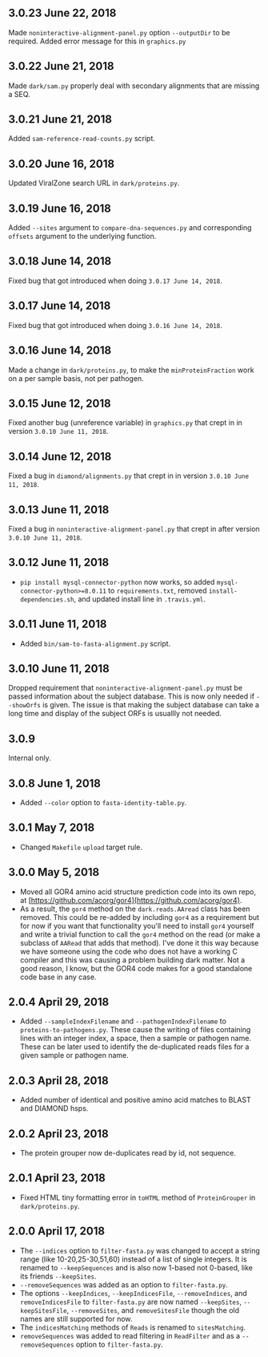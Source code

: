 ## 3.0.23 June 22, 2018

Made `noninteractive-alignment-panel.py` option `--outputDir` to be required.
Added error message for this in `graphics.py` 

## 3.0.22 June 21, 2018

Made `dark/sam.py` properly deal with secondary alignments that are missing
a SEQ.

## 3.0.21 June 21, 2018

Added `sam-reference-read-counts.py` script.

## 3.0.20 June 16, 2018

Updated ViralZone search URL in `dark/proteins.py`.

## 3.0.19 June 16, 2018

Added `--sites` argument to `compare-dna-sequences.py` and corresponding
`offsets` argument to the underlying function.

## 3.0.18 June 14, 2018

Fixed bug that got introduced when doing `3.0.17 June 14, 2018`.

## 3.0.17 June 14, 2018

Fixed bug that got introduced when doing `3.0.16 June 14, 2018`.

## 3.0.16 June 14, 2018

Made a change in `dark/proteins.py`, to make the `minProteinFraction` work
on a per sample basis, not per pathogen.

## 3.0.15 June 12, 2018

Fixed another bug (unreference variable) in `graphics.py` that crept in in
version `3.0.10 June 11, 2018`.

## 3.0.14 June 12, 2018

Fixed a bug in `diamond/alignments.py` that crept in in version
`3.0.10 June 11, 2018`.

## 3.0.13 June 11, 2018

Fixed a bug in `noninteractive-alignment-panel.py` that crept in after
version `3.0.10 June 11, 2018`.

## 3.0.12 June 11, 2018

* `pip install mysql-connector-python` now works, so added
`mysql-connector-python>=8.0.11` to `requirements.txt`, removed
`install-dependencies.sh`, and updated install line in `.travis.yml`.

## 3.0.11 June 11, 2018

* Added `bin/sam-to-fasta-alignment.py` script.

## 3.0.10 June 11, 2018

Dropped requirement that `noninteractive-alignment-panel.py` must be passed
information about the subject database. This is now only needed if
`--showOrfs` is given. The issue is that making the subject database can
take a long time and display of the subject ORFs is usuallly not needed.

## 3.0.9

Internal only.

## 3.0.8 June 1, 2018

* Added `--color` option to `fasta-identity-table.py`.

## 3.0.1 May 7, 2018

* Changed `Makefile` `upload` target rule.

## 3.0.0 May 5, 2018

* Moved all GOR4 amino acid structure prediction code into its own repo,
  at [https://github.com/acorg/gor4](https://github.com/acorg/gor4).
* As a result, the `gor4` method on the `dark.reads.AAread` class has been
  removed. This could be re-added by including `gor4` as a requirement but
  for now if you want that functionality you'll need to install `gor4`
  yourself and write a trivial function to call the `gor4` method on the
  read (or make a subclass of `AARead` that adds that method). I've done it
  this way because we have someone using the code who does not have a
  working C compiler and this was causing a problem building dark matter.
  Not a good reason, I know, but the GOR4 code makes for a good standalone
  code base in any case.

## 2.0.4 April 29, 2018

* Added `--sampleIndexFilename` and `--pathogenIndexFilename` to
  `proteins-to-pathogens.py`. These cause the writing of files containing
   lines with an integer index, a space, then a sample or pathogen name.
   These can be later used to identify the de-duplicated reads files for a
   given sample or pathogen name.

## 2.0.3 April 28, 2018

* Added number of identical and positive amino acid matches to BLAST and
  DIAMOND hsps.

## 2.0.2 April 23, 2018

* The protein grouper now de-duplicates read by id, not sequence.

## 2.0.1 April 23, 2018

* Fixed HTML tiny formatting error in `toHTML` method of `ProteinGrouper`
  in `dark/proteins.py`.

## 2.0.0 April 17, 2018

* The `--indices` option to `filter-fasta.py` was changed to accept a
  string range (like 10-20,25-30,51,60) instead of a list of single
  integers. It is renamed to `--keepSequences` and is also now 1-based not
  0-based, like its friends `--keepSites`.
* `--removeSequences` was added as an option to `filter-fasta.py`.
* The options `--keepIndices`, `--keepIndicesFile`, `--removeIndices`, and
  `removeIndicesFile` to `filter-fasta.py` are now named `--keepSites`,
  `--keepSitesFile`, `--removeSites`, and `removeSitesFile` though the old
  names are still supported for now.
* The `indicesMatching` methods of `Reads` is renamed to `sitesMatching`.
* `removeSequences` was added to read filtering in `ReadFilter` and as a
  `--removeSequences` option to `filter-fasta.py`.
